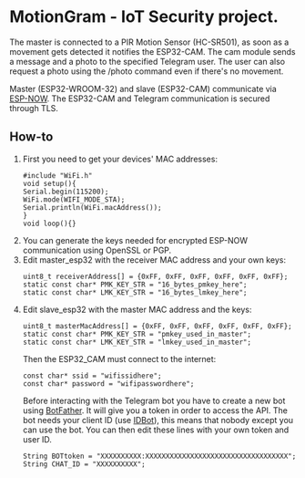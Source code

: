# MotionGram - IoT Security project.
The master is connected to a PIR Motion Sensor (HC-SR501), as soon as a movement gets detected it notifies the ESP32-CAM. The cam module sends a message and a photo to the specified Telegram user. The user can also request a photo using the /photo command even if there's no movement.

Master (ESP32-WROOM-32) and slave (ESP32-CAM) communicate via [ESP-NOW](https://docs.espressif.com/projects/esp-idf/en/latest/esp32/api-reference/network/esp_now.html?highlight=esp_now_set_pmk#esp-now). The ESP32-CAM and Telegram communication is secured through TLS.

## How-to
1. First you need to get your devices' MAC addresses:
   ```
   #include "WiFi.h"
   void setup(){
   Serial.begin(115200);
   WiFi.mode(WIFI_MODE_STA);
   Serial.println(WiFi.macAddress());
   } 
   void loop(){}
2. You can generate the keys needed for encrypted ESP-NOW communication using OpenSSL or PGP.
3. Edit master_esp32 with the receiver MAC address and your own keys:
   ```
   uint8_t receiverAddress[] = {0xFF, 0xFF, 0xFF, 0xFF, 0xFF, 0xFF};
   static const char* PMK_KEY_STR = "16_bytes_pmkey_here";
   static const char* LMK_KEY_STR = "16_bytes_lmkey_here";
   ```
4. Edit slave_esp32 with the master MAC address and the keys:
    ```
   uint8_t masterMacAddress[] = {0xFF, 0xFF, 0xFF, 0xFF, 0xFF, 0xFF};
   static const char* PMK_KEY_STR = "pmkey_used_in_master";
   static const char* LMK_KEY_STR = "lmkey_used_in_master";
   ```
   Then the ESP32_CAM must connect to the internet:
   ```
   const char* ssid = "wifissidhere";
   const char* password = "wifipasswordhere";
   ```
   Before interacting with the Telegram bot you have to create a new bot using [BotFather](@BotFather). It will give you a token in order to access the API. The bot needs your client ID (use [IDBot](@myidbot)), this means that nobody except you can use the bot. You can then edit these lines with your own token and user ID.
   ```
   String BOTtoken = "XXXXXXXXXX:XXXXXXXXXXXXXXXXXXXXXXXXXXXXXXXXXXX";
   String CHAT_ID = "XXXXXXXXXX";
   ```
